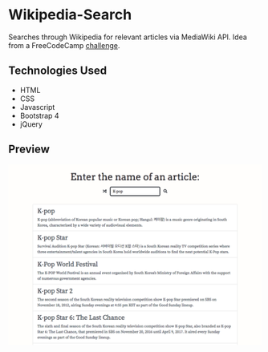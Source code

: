 # Wikipedia-Search
Searches through Wikipedia for relevant articles via MediaWiki API. Idea from a FreeCodeCamp [challenge](https://www.freecodecamp.org/challenges/build-a-wikipedia-viewer).

## Technologies Used
- HTML
- CSS
- Javascript
- Bootstrap 4
- jQuery

## Preview
![Preview of webpage](Preview.png)
